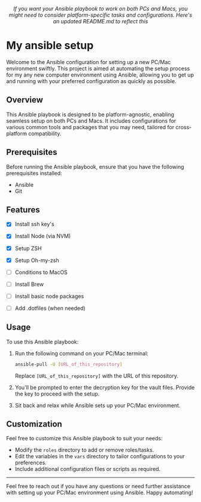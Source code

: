 <p align="center"><em>If</span> you want your Ansible playbook to work on both PCs and Macs, you might need to consider platform-specific tasks and configurations. Here's an updated README.md to reflect this</em></p>

# My ansible setup

Welcome to the Ansible configuration for setting up a new PC/Mac environment swiftly. This project is aimed at automating the setup process for my any new computer environment using Ansible, allowing you to get up and running with your preferred configuration as quickly as possible.

## Overview

This Ansible playbook is designed to be platform-agnostic, enabling seamless setup on both PCs and Macs. It includes configurations for various common tools and packages that you may need, tailored for cross-platform compatibility.

## Prerequisites

Before running the Ansible playbook, ensure that you have the following prerequisites installed:

- Ansible
- Git

## Features
- [x] Install ssh key's
- [x] Install Node (via NVM)
- [x] Setup ZSH
- [x] Setup Oh-my-zsh
- [ ] Conditions to MacOS
- [ ] Install Brew
- [ ] Install basic node packages
- [ ] Add .dotfiles (when needed)

 
## Usage

To use this Ansible playbook:

1. Run the following command on your PC/Mac terminal:

    ```bash
    ansible-pull -U [URL_of_this_repository]
    ```

    Replace `[URL_of_this_repository]` with the URL of this repository.

2. You'll be prompted to enter the decryption key for the vault files. Provide the key to proceed with the setup.

3. Sit back and relax while Ansible sets up your PC/Mac environment.

## Customization

Feel free to customize this Ansible playbook to suit your needs:

- Modify the `roles` directory to add or remove roles/tasks.
- Edit the variables in the `vars` directory to tailor configurations to your preferences.
- Include additional configuration files or scripts as required.

---

Feel free to reach out if you have any questions or need further assistance with setting up your PC/Mac environment using Ansible. Happy automating!
